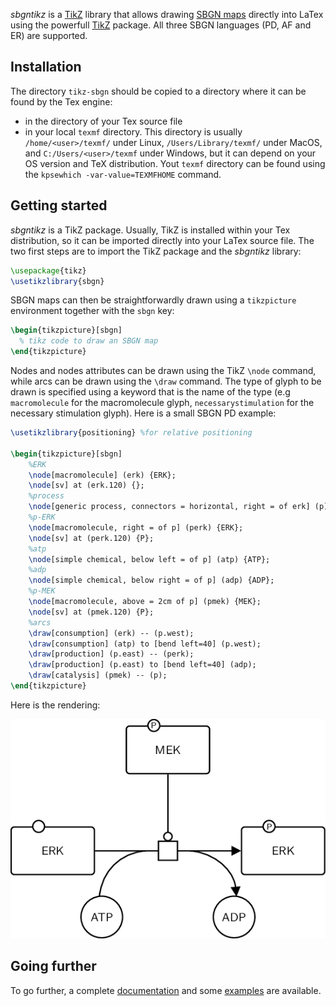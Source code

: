 
*sbgntikz* is a [TikZ](https://en.wikibooks.org/wiki/LaTeX/PGF/TikZ) library that allows drawing [SBGN maps](https://www.sbgn.org) directly into LaTex using the powerfull [TikZ](https://en.wikibooks.org/wiki/LaTeX/PGF/TikZ) package.
All three SBGN languages (PD, AF and ER) are supported.

## Installation

The directory `tikz-sbgn` should be copied to a directory where it can be found by the Tex engine:
* in the directory of your Tex source file
* in your local `texmf` directory. This directory is usually `/home/<user>/texmf/` under Linux, `/Users/Library/texmf/` under MacOS, and `C:/Users/<user>/texmf` under Windows, but it can depend on your OS version and TeX distribution. Yout `texmf` directory can be found using the `kpsewhich -var-value=TEXMFHOME` command.

## Getting started

*sbgntikz* is a TikZ package.
Usually, TikZ is installed within your Tex distribution, so it can be imported directly into your LaTex source file.
The two first steps are to import the TikZ package and the *sbgntikz* library:

```tex
\usepackage{tikz}
\usetikzlibrary{sbgn}
```
SBGN maps can then be straightforwardly drawn using a `tikzpicture` environment together with the `sbgn` key:

```tex
\begin{tikzpicture}[sbgn]
  % tikz code to draw an SBGN map
\end{tikzpicture}
```

Nodes and nodes attributes can be drawn using the TikZ `\node` command, while arcs can be drawn using the `\draw` command.
The type of glyph to be drawn is specified using a keyword that is the name of the type (e.g `macromolecule` for the macromolecule glyph, `necessarystimulation` for the necessary stimulation glyph).
Here is a small SBGN PD example:

```tex
\usetikzlibrary{positioning} %for relative positioning

\begin{tikzpicture}[sbgn]
    %ERK
    \node[macromolecule] (erk) {ERK};
    \node[sv] at (erk.120) {};
    %process
    \node[generic process, connectors = horizontal, right = of erk] (p) {};
    %p-ERK
    \node[macromolecule, right = of p] (perk) {ERK};
    \node[sv] at (perk.120) {P};
    %atp
    \node[simple chemical, below left = of p] (atp) {ATP};
    %adp
    \node[simple chemical, below right = of p] (adp) {ADP};
    %p-MEK
    \node[macromolecule, above = 2cm of p] (pmek) {MEK};
    \node[sv] at (pmek.120) {P};
    %arcs
    \draw[consumption] (erk) -- (p.west);
    \draw[consumption] (atp) to [bend left=40] (p.west);
    \draw[production] (p.east) -- (perk);
    \draw[production] (p.east) to [bend left=40] (adp);
    \draw[catalysis] (pmek) -- (p);
\end{tikzpicture}
```

Here is the rendering:

![alt text](https://github.com/Adrienrougny/sbgntikz/blob/master/example.png)

## Going further

To go further, a complete [documentation](https://github.com/Adrienrougny/sbgntikz/blob/master/documentation/v1.0.1/sbgntikz_v1_0_1.pdf) and some [examples](https://github.com/Adrienrougny/sbgntikz/tree/master/examples) are available.
